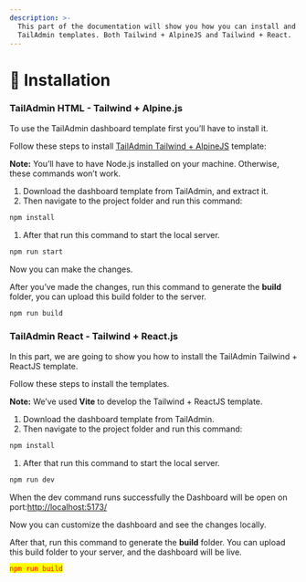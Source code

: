 ```yaml
---
description: >-
  This part of the documentation will show you how you can install and configure
  TailAdmin templates. Both Tailwind + AlpineJS and Tailwind + React.
---
```


# 🚀 Installation

### TailAdmin HTML - Tailwind + Alpine.js

To use the TailAdmin dashboard template first you’ll have to install it.

Follow these steps to install [TailAdmin Tailwind + AlpineJS](https://tailadmin.com/download) template:

**Note:** You’ll have to have Node.js installed on your machine. Otherwise, these commands won’t work.

1. Download the dashboard template from TailAdmin, and extract it.
2. Then navigate to the project folder and run this command:

```bash
npm install
```

1. After that run this command to start the local server.

```bash
npm run start
```

Now you can make the changes.

After you’ve made the changes, run this command to generate the **build** folder, you can upload this build folder to the server.

```bash
npm run build
```



### TailAdmin React - Tailwind + React.js

In this part, we are going to show you how to install the TailAdmin Tailwind + ReactJS template.

Follow these steps to install the templates.

**Note:** We’ve used **Vite** to develop the Tailwind + ReactJS template.

1. Download the dashboard template from TailAdmin.
2. Then navigate to the project folder and run this command:

```bash
npm install
```

1. After that run this command to start the local server.

```bash
npm run dev
```

When the dev command runs successfully the Dashboard will be open on port:[http://localhost:5173/](http://localhost:5173/)

Now you can customize the dashboard and see the changes locally.

After that, run this command to generate the **build** folder. You can upload this build folder to your server, and the dashboard will be live.

<mark style="color:red;">`npm run build`</mark>

